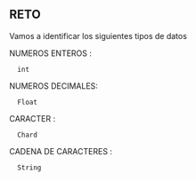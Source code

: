 ## RETO 
Vamos a identificar los siguientes tipos de datos

NUMEROS ENTEROS : 

      int
NUMEROS DECIMALES: 

      Float

CARACTER : 

      Chard

CADENA DE CARACTERES : 

      String
    
